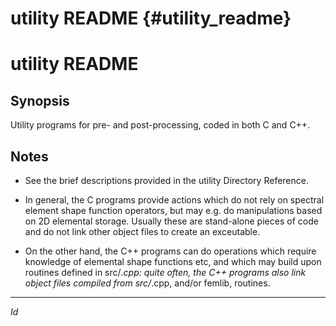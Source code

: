 # utility README {#utility_readme}

utility README
==============

Synopsis
--------
Utility programs for pre- and post-processing, coded in both C and C++.


Notes
-----

* See the brief descriptions provided in the utility Directory Reference.

* In general, the C programs provide actions which do not rely on
  spectral element shape function operators, but may e.g. do
  manipulations based on 2D elemental storage. Usually these are
  stand-alone pieces of code and do not link other object files to
  create an exceutable.

* On the other hand, the C++ programs can do operations which require
  knowledge of elemental shape functions etc, and which may build upon
  routines defined in src/*.cpp: quite often, the C++ programs also
  link object files compiled from src/*.cpp, and/or femlib, routines.

------------------------------------------------------------------------------

$Id$

